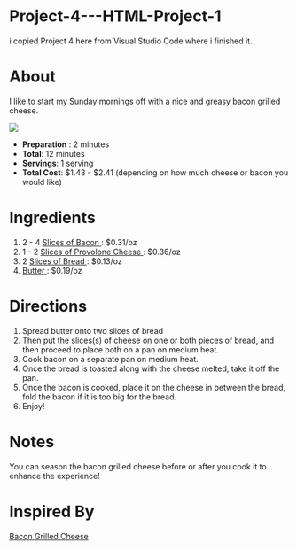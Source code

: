 # Project-4---HTML-Project-1
i copied Project 4 here from Visual Studio Code where i finished it.
<!DOCTYPE html>
<html lang="en">
<head>
    <meta charset="UTF-8">
    <meta name="viewport" content="width=device-width, initial-scale=1.0">
    <meta http-equiv="X-UA-Compatible" content="ie=edge">
    <link rel="stylesheet" href="style.css" />
    <title>Project 4</title>
</head>
<body>
    <h1>About</h1>
    <p>I like to start my Sunday mornings off with a nice and greasy bacon grilled cheese.</p> 
    <img src="https://images-gmi-pmc.edge-generalmills.com/89db2ad4-3bee-4c51-ac17-b9e75811cb46.jpg">
    <ul><li><strong>Preparation</strong> : 2 minutes</li>
        <li><strong>Total</strong>: 12 minutes</li>
        <li><strong>Servings</strong>: 1 serving</li>
        <li><strong>Total Cost</strong>: $1.43 - $2.41 (depending on how much cheese or bacon you would like)</li>
     </ul>
     <h1>Ingredients</h1>
     <ol>
    <li>2 - 4 <a href="https://www.walmart.com/ip/Great-Value-Original-Hickory-Smoked-Bacon-12-Oz/23816525"> Slices of Bacon </a> : $0.31/oz</li>
    <li>1 - 2 <a href="https://www.walmart.com/ip/Sargento-Sliced-Provolone-Cheese-8-oz/11964919"> Slices of Provolone Cheese </a> : $0.36/oz</li> 
    <li>2 <a href="https://www.walmart.com/ip/Wonder-Classic-White-Bread-20-oz-Loaf/37858875"> Slices of Bread </a> : $0.13/oz</li>
    <li><a href="https://www.walmart.com/ip/Great-Value-Spreadable-Butter-with-Canola-Oil-15-oz/26386671"> Butter </a>  : $0.19/oz</li> 
     </ol>
     <h1>Directions</h1>
    <ol>
        <li>Spread butter onto two slices of bread</li>
        <li>Then put the slices(s) of cheese on one or both pieces of bread, and then proceed to place both on a pan on medium heat.</li>
        <li>Cook bacon on a separate pan on medium heat.</li>
        <li>Once the bread is toasted along with the cheese melted, take it off the pan.</li>
        <li>Once the bacon is cooked, place it on the cheese in between the bread, fold the bacon if it is too big for the bread.</li>
        <li>Enjoy!</li>
    </ol>
    <h1>Notes</h1>
    <p>You can season the bacon grilled cheese before or after you cook it to enhance the experience!</p>
    <h1>Inspired By</h1>
    <p><a href="https://butterwithasideofbread.com/bacon-grilled-cheese"> Bacon Grilled Cheese</a></p>
</body>
</html>
